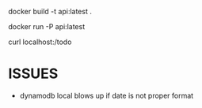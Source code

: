 docker build -t api:latest .

docker run -P api:latest

curl localhost:<port>/todo

# ISSUES

- dynamodb local blows up if date is not proper format
